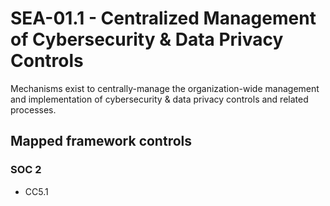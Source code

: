 # SEA-01.1 - Centralized Management of Cybersecurity & Data Privacy Controls
Mechanisms exist to centrally-manage the organization-wide management and implementation of cybersecurity & data privacy controls and related processes.
## Mapped framework controls
### SOC 2
- CC5.1